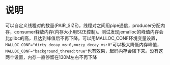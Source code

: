 说明
========
可以自定义线程对的数量(PAIR_SIZE)，线程对之间用pipe通信，producer分配内存，consumer释放内存(内存大小用SIZE控制)。测试发现jemalloc的峰值内存会比glibc的高，且达到峰值后不再下降。可以用MALLOC_CONF环境变量设置，`MALLOC_CONF="dirty_decay_ms:0,muzzy_decay_ms:0"`可以极大降低内存峰值，`MALLOC_CONF="background_thread:true"`也有效果，起码内存会降下来。没有这两个设置，内存一直停留在130M左右不再下降
